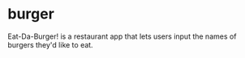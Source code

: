 # burger
  Eat-Da-Burger! is a restaurant app that lets users input the names of burgers they'd like to eat.

